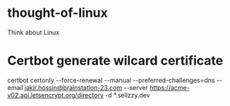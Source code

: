 # thought-of-linux
Think about Linux

# Certbot generate wilcard certificate

certbot certonly --force-renewal --manual --preferred-challenges=dns --email jakir.hossin@brainstation-23.com --server https://acme-v02.api.letsencrypt.org/directory -d *.sellzzy.dev

